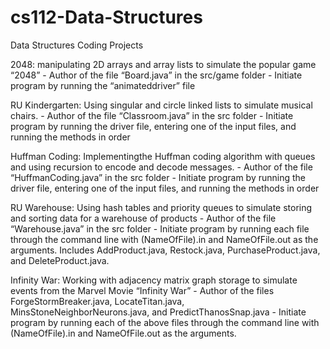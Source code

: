 # cs112-Data-Structures
Data Structures Coding Projects


2048: manipulating 2D arrays and array lists to simulate the popular game “2048”
            -
            Author of the file “Board.java” in the src/game folder
            -
            Initiate program by running the “animateddriver” file
            
            
RU Kindergarten: Using singular and circle linked lists to simulate musical chairs.
          -
          Author of the file “Classroom.java” in the src folder
          -
          Initiate program by running the driver file, entering one of the input files, and running the methods in order 
          
          
Huffman Coding: Implementingthe Huffman coding algorithm with queues and using recursion to encode and decode messages.
          -
          Author of the file “HuffmanCoding.java” in the src folder
          -
          Initiate program by running the driver file, entering one of the input files, and running the methods in order

          
RU Warehouse: Using hash tables and priority queues to simulate storing and sorting data for a warehouse of products
        -
        Author of the file “Warehouse.java” in the src folder
        -
        Initiate program by running each file through the command line with (NameOfFile).in and NameOfFile.out as the arguments. 
        Includes AddProduct.java, Restock.java, PurchaseProduct.java, and DeleteProduct.java.

        
Infinity War: Working with adjacency matrix graph storage to simulate events from the Marvel Movie “Infinity War”
        -
        Author of the files ForgeStormBreaker.java, LocateTitan.java,
        MinsStoneNeighborNeurons.java, and PredictThanosSnap.java
        -
        Initiate program by running each of the above files through the command line with (NameOfFile).in and NameOfFile.out as the arguments.
